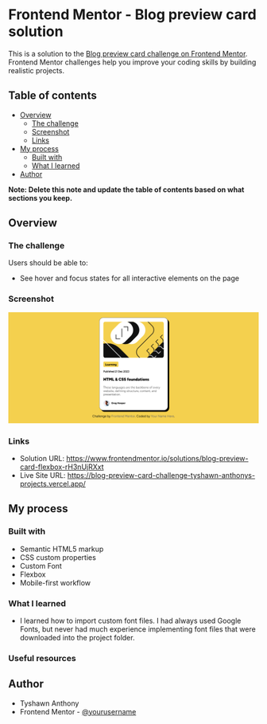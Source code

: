 # Frontend Mentor - Blog preview card solution

This is a solution to the [Blog preview card challenge on Frontend Mentor](https://www.frontendmentor.io/challenges/blog-preview-card-ckPaj01IcS). Frontend Mentor challenges help you improve your coding skills by building realistic projects.

## Table of contents

- [Overview](#overview)
  - [The challenge](#the-challenge)
  - [Screenshot](#screenshot)
  - [Links](#links)
- [My process](#my-process)
  - [Built with](#built-with)
  - [What I learned](#what-i-learned)
- [Author](#author)

**Note: Delete this note and update the table of contents based on what sections you keep.**

## Overview

### The challenge

Users should be able to:

- See hover and focus states for all interactive elements on the page

### Screenshot

![](./project-screenshot.png)

### Links

- Solution URL: https://www.frontendmentor.io/solutions/blog-preview-card-flexbox-rH3nUjRXxt
- Live Site URL: https://blog-preview-card-challenge-tyshawn-anthonys-projects.vercel.app/

## My process

### Built with

- Semantic HTML5 markup
- CSS custom properties
- Custom Font
- Flexbox
- Mobile-first workflow

### What I learned

- I learned how to import custom font files. I had always used Google Fonts, but never had much experience implementing font files that were downloaded into the project folder.

### Useful resources

## Author

- Tyshawn Anthony
- Frontend Mentor - [@yourusername](https://www.frontendmentor.io/profile/tyshawn-anthony)
